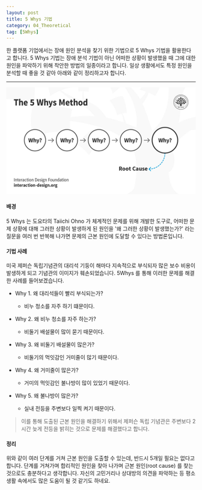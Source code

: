 ```yaml
---
layout: post
title: 5 Whys 기법
category: 04_Theoretical
tag: [5Whys]
---
```


한 플랫폼 기업에서는 장애 원인 분석을 찾기 위한 기법으로 5 Whys 기법을 활용한다고 합니다. 5 Whys 기법는 장애 분석 기법이 아닌 어떠한 상황이 발생했을 때 그에 대한 원인을 파악하기 위해 착안한 방법의 일종이라고 합니다. 일상 생활에서도 특정 원인을 분석할 때 좋을 것 같아 아래와 같이 정리하고자 합니다.

---

![](/assets/images/5whys.jpg) 
 
 #### 배경

 5 Whys 는 도요타의 Taiichi Ohno 가 체계적인 문제를 위해 개발한 도구로, 어떠한 문제 상황에 대해 그러한 상황이 발생하게 된 원인을 '왜 그러한 상황이 발생했는가?' 라는 질문을 여러 번 반복해 나가면 문제의 근본 원인에 도달할 수 있다는 방법론입니다.


 #### 기법 사례

 미국 제퍼슨 독립기념관의 대리석 기둥이 해마다 지속적으로 부식되자 많은 보수 비용이 발생하게 되고 기념관의 이미지가 훼손되었습니다. 5Whys 를 통해 이러한 문제를 해결한 사례를 들어보겠습니다. 

   - Why 1. 왜 대리석들이 빨리 부식되는가?
      - 비누 청소를 자주 하기 떄문이다.

   - Why 2. 왜 비누 청소를 자주 하는가?
      - 비둘기 배설물이 많이 묻기 때문이다.

   - Why 3. 왜 비둘기 배설물이 많은가?
      - 비둘기의 먹잇감인 거미줄이 많기 때문이다.

   - Why 4. 왜 거미줄이 많은가?
      - 거미의 먹잇감인 불나방이 많이 있었기 때문이다.

   - Why 5. 왜 불나방이 많은가?
      - 실내 전등을 주변보다 일찍 켜기 때문이다.
   

   > 이를 통해 도출된 근본 원인을 해결하기 위해서 제퍼슨 독립 기념관은 주변보다 2시간 늦게 전등을 밝히는 것으로 문제를 해결했다고 합니다.


   #### 정리

   위와 같이 여러 단계를 거쳐 근본 원인을 도출할 수 있는데, 반드시 5개일 필요는 없다고 합니다. 단계를 거쳐가며 합리적인 원인을 찾아 나가며 근본 원인(root cause) 를 찾는 것으로도 충분하다고 생각합니다. 
   자신의 고민거리나 상대방의 의견을 파악하는 등 평소 생활 속에서도 많은 도움이 될 것 같기도 하네요. 